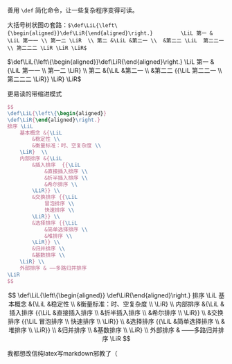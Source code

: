 
善用 `\def` 简化命令，让一些复杂程序变得可读。

大括号树状图の套路：`$\def\LiL{\left\{\begin{aligned}}\def\LiR{\end{aligned}\right.}         \LiL 第一 & \LiL 第一一 \\ 第一二 \LiR  \\ 第二 &\LiL &第二一 \\  &第二二 \LiL  第二二一 \\ 第二二二 \LiR \LiR \LiR$`

$\def\LiL{\left\{\begin{aligned}}\def\LiR{\end{aligned}\right.}         \LiL 第一 & {\LiL 第一一 \\ 第一二 \LiR}  \\ 第二 &{\LiL &第二一 \\  &第二二 {{\LiL  第二二一 \\ 第二二二 \LiR}} \LiR} \LiR$

更易读的带缩进模式

```latex
$$
\def\LiL{\left\{\begin{aligned}}
\def\LiR{\end{aligned}\right.}
排序 \LiL 
    基本概念 &{\LiL 
        &稳定性 \\ 
        &衡量标准：时、空复杂度 \\
    \LiR}  \\ 
    内部排序 &{\LiL 
        &插入排序  {{\LiL 
            &直接插入排序 \\
            &折半插入排序 \\
            &希尔排序 \\
        \LiR}} \\  
        &交换排序 {{\LiL  
            冒泡排序 \\ 
            快速排序 \\
        \LiR}} \\
        &选择排序 {{\LiL  
            &简单选择排序 \\ 
            &堆排序 \\
        \LiR}} \\
        &归并排序 \\
        &基数排序 \\
    \LiR} \\
    外部排序 & ——多路归并排序
\LiR
$$
```

$$
\def\LiL{\left\{\begin{aligned}}
\def\LiR{\end{aligned}\right.}
排序 \LiL 
    基本概念 &{\LiL 
        &稳定性 \\ 
        &衡量标准：时、空复杂度 \\
    \LiR}  \\ 
    内部排序 &{\LiL 
        &插入排序  {{\LiL 
            &直接插入排序 \\
            &折半插入排序 \\
            &希尔排序 \\
        \LiR}} \\  
        &交换排序 {{\LiL  
            冒泡排序 \\ 
            快速排序 \\
        \LiR}} \\
        &选择排序 {{\LiL  
            &简单选择排序 \\ 
            &堆排序 \\
        \LiR}} \\
        &归并排序 \\
        &基数排序 \\
    \LiR} \\
    外部排序 & ——多路归并排序
\LiR
$$

我都想改信纯latex写markdown邪教了（
